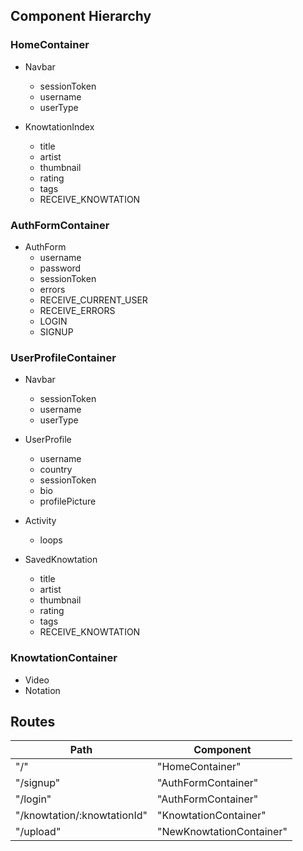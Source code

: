 ## Component Hierarchy

### HomeContainer
  * Navbar
    * sessionToken
    * username
    * userType

  * KnowtationIndex
    * title
    * artist
    * thumbnail
    * rating
    * tags
    * RECEIVE_KNOWTATION

### AuthFormContainer
  * AuthForm
    * username
    * password
    * sessionToken
    * errors
    * RECEIVE_CURRENT_USER
    * RECEIVE_ERRORS
    * LOGIN
    * SIGNUP

### UserProfileContainer
  * Navbar
    * sessionToken
    * username
    * userType

  * UserProfile
    * username
    * country
    * sessionToken
    * bio
    * profilePicture

  * Activity
    * loops

  * SavedKnowtation
    * title
    * artist
    * thumbnail
    * rating
    * tags
    * RECEIVE_KNOWTATION

### KnowtationContainer
  * Video
  * Notation

## Routes
| **Path**                    | **Component**             |
| ----------------------------| ------------------------- |
| "/"                         | "HomeContainer"           |
| "/signup"                   | "AuthFormContainer"       |
| "/login"                    | "AuthFormContainer"       |
| "/knowtation/:knowtationId" | "KnowtationContainer"     |
| "/upload"                   | "NewKnowtationContainer"  |
